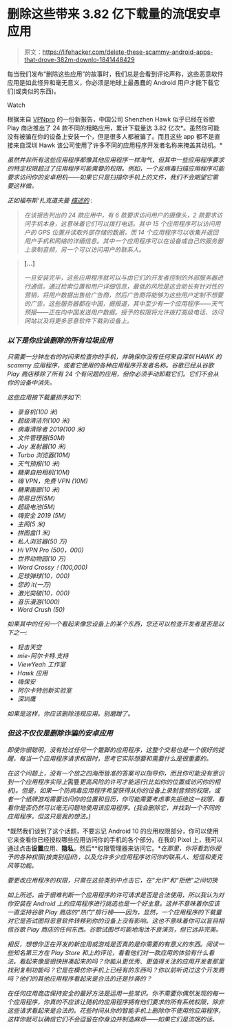# 删除这些带来 3.82 亿下载量的流氓安卓应用

> 原文：<https://lifehacker.com/delete-these-scammy-android-apps-that-drove-382m-downlo-1841448429>

每当我们发布“删除这些应用”的故事时，我们总是会看到评论声称，这些恶意软件应用是如此怪异和毫无意义，你必须是地球上最愚蠢的 Android 用户才能下载它们(或类似的东西)。

Watch

根据来自 [VPNpro](https://vpnpro.com/blog/chinese-company-secretly-behind-popular-apps-seeking-dangerous-permissions/) 的一份新报告，中国公司 Shenzhen Hawk 似乎已经在谷歌 Play 商店推出了 24 款不同的粗略应用，累计下载量达 3.82 亿次*。虽然你可能没有被骗在你的设备上安装一个，但是很多人都被骗了。而且这些 app 都不是直接来自深圳 Hawk 该公司使用了许多不同的应用程序开发者名称来掩盖其动机。*

*虽然并非所有这些应用程序都像其他应用程序一样淘气，但其中一些应用程序要求的特定权限超过了应用程序可能需要的权限。例如，一个反病毒扫描应用程序可能要求访问你的安卓相机——如果它只是扫描你手机上的文件，我们不会期望它需要这样做。*

*正如福布斯‘扎克道夫曼 [描述的](https://www.forbes.com/sites/zakdoffman/2020/02/03/android-user-warning-here-are-24-dangerous-apps-with-a-dark-secretand-382-million-installs/#5d57d26174b7) :*

> *在该报告列出的 24 款应用中，有 6 款要求访问用户的摄像头，2 款要求访问手机本身，这意味着它们可以拨打电话。其中 15 个应用程序可以访问用户的 GPS 位置并读取外部存储的数据，而 14 个应用程序可以收集并返回用户手机和网络的详细信息。其中一个应用程序可以在设备或自己的服务器上录制音频，另一个可以访问用户的联系人。*

> **[...]**
> 
> *一旦安装完毕，这些应用程序就可以与由它们的开发者控制的外部服务器进行通信。通过检索位置和用户详细信息，最低的风险是这会助长有针对性的营销，将用户数据出售给广告商，然后广告商将能够为这些用户定制不想要的广告。这些服务器都在中国，据报道，其中至少有一个应用程序——天气预报——正在向中国发送用户数据。授予的权限将允许拨打高级电话、访问网站以及将更多恶意软件下载到设备上。*

### *以下是你应该删除的所有垃圾应用*

*只需要一分钟左右的时间来检查你的手机，并确保你没有任何来自深圳 HAWK 的 scammy 应用程序，或者它使用的各种应用程序开发者名称。谷歌已经从谷歌 Play 商店移除了所有 24 个有问题的应用，但你必须手动卸载它们。它们不会从你的设备中消失。*

*这些应用按下载量排序如下:*

*   *录音机(100 米)*
*   *超级清洁剂(100 米)*
*   *病毒清除者 2019(100 米)*
*   *文件管理器(50M)*
*   *Joy 发射器(10 米)*
*   *Turbo 浏览器(10M)*
*   *天气预报(10 米)*
*   *糖果自拍相机(10M)*
*   *嗨 VPN，免费 VPN (10M)*
*   *糖果画廊(10 米)*
*   *简易日历(5M)*
*   *超级电池(5M)*
*   *嗨安全 2019 (5M)*
*   *主网(5 米)*
*   *拼图盒(1 米)*
*   *私人浏览器(50 万)*
*   *Hi VPN Pro (500，000)*
*   *世界动物园(10 万)*
*   *Word Crossy！(100,000)*
*   *足球弹球(10，000)*
*   *您的 it(一万)*
*   *激光突破(10，000)*
*   *音乐漫游(1000)*
*   *Word Crush (50)*

*如果其中的任何一个看起来像您设备上的某个东西，您还可以检查开发者是否是以下之一:*

*   *轻击天空*
*   *mie-阿尔卡特.支持*
*   *ViewYeah 工作室*
*   *Hawk 应用*
*   *嗨保安*
*   *阿尔卡特创新实验室*
*   *深圳鹰*

*如果是这样，你应该删除违规应用。别磨蹭了。*

### *但这不仅仅是删除诈骗的安卓应用*

*即使你很聪明，没有抢过任何一个蹩脚的应用程序，这整个交易也是一个很好的提醒，每当一个应用程序请求权限时，思考它实际想要和需要什么是很重要的。*

*在这个问题上，没有一个放之四海而皆准的答案可以指导你，而且你可能没有意识到一个应用程序实际上*需要*更高风险的许可才能运行(比如你的位置或访问你的相机)。但是，如果一个防病毒应用程序希望获得从你的设备上录制音频的权限，或者一个纸牌游戏需要访问你的位置和日历，你可能需要考虑事先拒绝这一权限，看看你是否仍然可以毫无问题地使用该应用程序。(我会删除它，并找到一个不同的应用程序，但这只是我的想法。)*

*既然我们谈到了这个话题，不要忘记 Android 10 的应用权限部分，你可以使用它来查看你已经授权哪些应用访问你的手机的各个部分。在我的 Pixel 上，我可以通过点击**设置**应用、**隐私**，然后**权限管理器来访问它。**在那里，你将看到你授予的各种权限(按类别组织)，以及允许多少应用程序访问你的联系人、短信和麦克风等功能。*

*要更改应用程序的权限，只需在这些类别中点击它，在“允许”和“拒绝”之间切换*

*如上所述，由于很难判断一个应用程序的许可请求是否是合法使用，所以我认为对你安装在 Android 上的应用程序进行挑选也是一个好主意。这并不意味着你应该一直坚持谷歌 Play 商店的“热门”排行榜——因为，显然，一个应用程序的下载量对它是否试图将恶意软件转移到你的设备上没有影响。这也不意味着你可以盲目相信谷歌 Play 商店的任何东西。谷歌试图尽可能地淘汰不良演员，但它远非完美。*

*相反，想想你正在开发的新应用或游戏是否真的是你需要的有意义的东西。阅读一些知名第三方在 Play Store *和*上的评论，看看他们对一款应用的体验有什么看法。看起来像是很快拼凑起来的吗？你能从更优秀、更值得关注的应用开发者那里找到复制功能吗？它是在模仿你手机上已经有的东西吗？你以前听说过这个开发商吗？他们的其他应用程序看起来是合法的还是抄袭的？*

*在任何应用商店保持安全的最好方法是运用一些常识。你不需要你偶然发现的每一个应用程序，你真的不应该让随机的应用程序拥有他们要求的所有系统权限，除非这些请求看起来是合法的。花些时间从你的智能手机上删除你不使用的应用程序，这样你就可以确信它们不会逗留在你身边并制造麻烦——如果它们是流氓的话。*